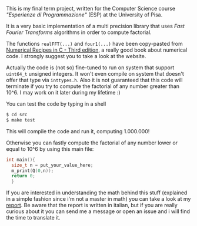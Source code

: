 This is my final term project, written for the Computer Science course _"Esperienze di Programmazione"_  (ESP) at the University of Pisa.

It is a very basic implementation of a multi precision library that uses _Fast Fourier Transforms_ algorithms in order to compute factorial.

The functions `realFFT(...)` and `four1(...)` have been copy-pasted from [Numerical Recipes in C - Third edition](http://www.nr.com/), a really good book about numerical code.
I strongly suggest you to take a look at the website.

Actually the code is (not so) fine-tuned to run on system that support `uint64_t` unsigned integers. 
It won't even compile on system that doesn't offer that type via `inttypes.h`.
Also it is not guaranteed that this code will terminate if you try to compute the factorial of any number greater than 10^6.
I may work on it later during my lifetime :)

You can test the code by typing in a shell
```bash
$ cd src
$ make test
```
This will compile the code and run it, computing 1.000.000!

Otherwise you can fastly compute the factorial of any number lower or equal to 10^6 by using this main file:
```c
int main(){
  size_t n = put_your_value_here;
  m_print(Q(0,n));
  return 0;
  }
```

If you are interested in understanding the math behind this stuff (explained in a simple fashion since i'm not a master in math) you can take a look at my [report](https://www.dropbox.com/s/n7ban1ebspb0eph/ESP.pdf).
Be aware that the report is written in italian, but if you are really curious about it you can send me a message or open an issue and i will find the time to translate it.